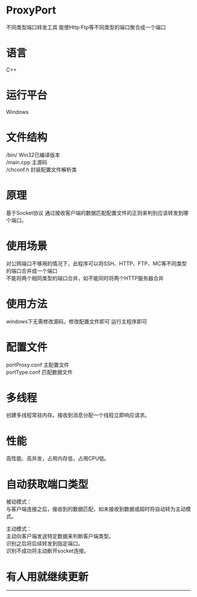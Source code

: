 # ProxyPort
不同类型端口转发工具 能使Http Ftp等不同类型的端口聚合成一个端口  

# 语言
C++  

# 运行平台
Windows  

# 文件结构
/bin/      Win32已编译版本  
/main.cpp  主源码  
/chconf.h  封装配置文件解析类  

# 原理
基于Socket协议
通过接收客户端的数据匹配配置文件的正则来判别应该转发到哪个端口。  

# 使用场景
对公网端口不够用的情况下，此程序可以将SSH、HTTP、FTP、MC等不同类型的端口合并成一个端口  
不能将两个相同类型的端口合并，如不能同时将两个HTTP服务器合并  

# 使用方法
windows下无需修改源码，修改配置文件即可
运行主程序即可  

# 配置文件
portProxy.conf 主配置文件  
portType.conf  匹配数据文件  

# 多线程
创建多线程常驻内存。接收到消息分配一个线程立即响应请求。  

# 性能
高性能、高并发，占用内存低，占用CPU低。  

# 自动获取端口类型
被动模式：  
与客户端连接之后，接收到的数据匹配，如未接收到数据或超时将自动转为主动模式。  
  
主动模式：  
主动向客户端发送特定数据来判断客户端类型。  
识别之后将后续转发到指定端口。  
识别不成功将主动断开socket连接。  

# 有人用就继续更新
------------------  
